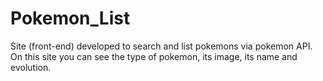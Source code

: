 # Pokemon_List
Site (front-end) developed to search and list pokemons via pokemon API. On this site you can see the type of pokemon, its image, its name and evolution.
